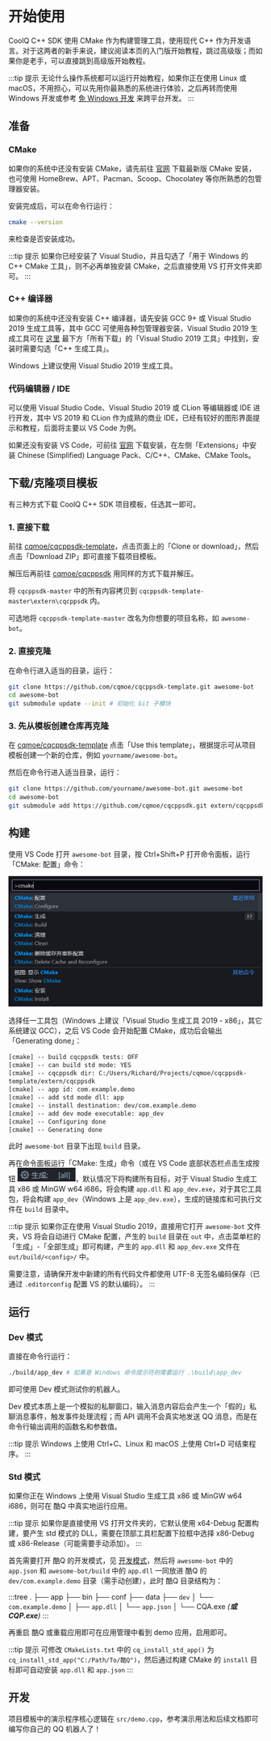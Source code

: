 # 开始使用

CoolQ C++ SDK 使用 CMake 作为构建管理工具，使用现代 C++ 作为开发语言。对于这两者的新手来说，建议阅读本页的入门版开始教程，跳过高级版；而如果你是老手，可以直接跳到高级版开始教程。

:::tip 提示
无论什么操作系统都可以运行开始教程，如果你正在使用 Linux 或 macOS，不用担心，可以先用你最熟悉的系统进行体验，之后再转而使用 Windows 开发或参考 [免 Windows 开发](./windows-free.md) 来跨平台开发。
:::

## 准备

### CMake

如果你的系统中还没有安装 CMake，请先前往 [官网](https://cmake.org/download/) 下载最新版 CMake 安装，也可使用 HomeBrew、APT、Pacman、Scoop、Chocolatey 等你所熟悉的包管理器安装。

安装完成后，可以在命令行运行：

```bash
cmake --version
```

来检查是否安装成功。

:::tip 提示
如果你已经安装了 Visual Studio，并且勾选了「用于 Windows 的 C++ CMake 工具」，则不必再单独安装 CMake，之后直接使用 VS 打开文件夹即可。
:::

### C++ 编译器

如果你的系统中还没有安装 C++ 编译器，请先安装 GCC 9+ 或 Visual Studio 2019 生成工具等，其中 GCC 可使用各种包管理器安装，Visual Studio 2019 生成工具可在 [这里](https://visualstudio.microsoft.com/zh-hans/downloads/) 最下方「所有下载」的「Visual Studio 2019 工具」中找到，安装时需要勾选「C++ 生成工具」。

Windows 上建议使用 Visual Studio 2019 生成工具。

### 代码编辑器 / IDE

可以使用 Visual Studio Code、Visual Studio 2019 或 CLion 等编辑器或 IDE 进行开发，其中 VS 2019 和 CLion 作为成熟的商业 IDE，已经有较好的图形界面提示和教程，后面将主要以 VS Code 为例。

如果还没有安装 VS Code，可前往 [官网](https://code.visualstudio.com/) 下载安装，在左侧「Extensions」中安装 Chinese (Simplified) Language Pack、C/C++、CMake、CMake Tools。

## 下载/克隆项目模板

有三种方式下载 CoolQ C++ SDK 项目模板，任选其一即可。

### 1. 直接下载

前往 [cqmoe/cqcppsdk-template](https://github.com/cqmoe/cqcppsdk-template)，点击页面上的「Clone or download」，然后点击「Download ZIP」即可直接下载项目模板。

解压后再前往 [cqmoe/cqcppsdk](https://github.com/cqmoe/cqcppsdk) 用同样的方式下载并解压。

将 `cqcppsdk-master` 中的所有内容拷贝到 `cqcppsdk-template-master\extern\cqcppsdk` 内。

可选地将 `cqcppsdk-template-master` 改名为你想要的项目名称，如 `awesome-bot`。

### 2. 直接克隆

在命令行进入适当的目录，运行：

```bash
git clone https://github.com/cqmoe/cqcppsdk-template.git awesome-bot
cd awesome-bot
git submodule update --init # 初始化 Git 子模块
```

### 3. 先从模板创建仓库再克隆

在 [cqmoe/cqcppsdk-template](https://github.com/cqmoe/cqcppsdk-template) 点击「Use this template」，根据提示可从项目模板创建一个新的仓库，例如 `yourname/awesome-bot`。

然后在命令行进入适当目录，运行：

```bash
git clone https://github.com/yourname/awesome-bot.git awesome-bot
cd awesome-bot
git submodule add https://github.com/cqmoe/cqcppsdk.git extern/cqcppsdk # 添加 Git 子模块
```

## 构建

使用 VS Code 打开 `awesome-bot` 目录，按 Ctrl+Shift+P 打开命令面板，运行「CMake: 配置」命令：

![](./assets/vscode-cmake-configure.png)

选择任一工具包（Windows 上建议「Visual Studio 生成工具 2019 - x86」，其它系统建议 GCC），之后 VS Code 会开始配置 CMake，成功后会输出「Generating done」：

```log
[cmake] -- build cqcppsdk tests: OFF
[cmake] -- can build std mode: YES
[cmake] -- cqcppsdk dir: C:/Users/Richard/Projects/cqmoe/cqcppsdk-template/extern/cqcppsdk
[cmake] -- app id: com.example.demo
[cmake] -- add std mode dll: app
[cmake] -- install destination: dev/com.example.demo
[cmake] -- add dev mode executable: app_dev
[cmake] -- Configuring done
[cmake] -- Generating done
```

此时 `awesome-bot` 目录下出现 `build` 目录。

再在命令面板运行「CMake: 生成」命令（或在 VS Code 底部状态栏点击生成按钮 ![](./assets/vscode-build-button.png)，默认情况下将构建所有目标，对于 Visual Studio 生成工具 x86 或 MinGW w64 i686，将会构建 `app.dll` 和 `app_dev.exe`，对于其它工具包，将会构建 `app_dev`（Windows 上是 `app_dev.exe`），生成的链接库和可执行文件在 `build` 目录中。

:::tip 提示
如果你正在使用 Visual Studio 2019，直接用它打开 `awesome-bot` 文件夹，VS 将会自动进行 CMake 配置，产生的 `build` 目录在 `out` 中，点击菜单栏的「生成」-「全部生成」即可构建，产生的 `app.dll` 和 `app_dev.exe` 文件在 `out/build/<config>/` 中。

需要注意，请确保开发中新建的所有代码文件都使用 UTF-8 无签名编码保存（已通过 `.editorconfig` 配置 VS 的默认编码）。
:::

## 运行

### Dev 模式

直接在命令行运行：

```bash
./build/app_dev # 如果是 Windows 命令提示符则需要运行 .\build\app_dev
```

即可使用 Dev 模式测试你的机器人。

Dev 模式本质上是一个模拟的私聊窗口，输入消息内容后会产生一个「假的」私聊消息事件，触发事件处理流程；而 API 调用不会真实地发送 QQ 消息，而是在命令行输出调用的函数名和参数值。

:::tip 提示
Windows 上使用 Ctrl+C、Linux 和 macOS 上使用 Ctrl+D 可结束程序。
:::

### Std 模式

如果你正在 Windows 上使用 Visual Studio 生成工具 x86 或 MinGW w64 i686，则可在 酷Q 中真实地运行应用。

:::tip 提示
如果你是直接使用 VS 打开文件夹的，它默认使用 x64-Debug 配置构建，要产生 std 模式的 DLL，需要在顶部工具栏配置下拉框中选择 x86-Debug 或 x86-Release（可能需要手动添加）。
:::

首先需要打开 酷Q 的开发模式，见 [开发模式](https://docs.cqp.im/dev/v9/devmode/)，然后将 `awesome-bot` 中的 `app.json` 和 `awesome-bot/build` 中的 `app.dll` 一同放进 酷Q 的 `dev/com.example.demo` 目录（需手动创建），此时 酷Q 目录结构为：

:::tree
.
├── app
├── bin
├── conf
├── data
├── `dev`
│   └── `com.example.demo`
│       ├── `app.dll`
│       └── `app.json`
│
└── CQA.exe _(**或 CQP.exe**)_
:::

再重启 酷Q 或重载应用即可在应用管理中看到 demo 应用，启用即可。

:::tip 提示
可修改 `CMakeLists.txt` 中的 `cq_install_std_app()` 为 `cq_install_std_app("C:/Path/To/酷Q")`，然后通过构建 CMake 的 `install` 目标即可自动安装 `app.dll` 和 `app.json`
:::

## 开发

项目模板中的演示程序核心逻辑在 `src/demo.cpp`，参考演示用法和后续文档即可编写你自己的 QQ 机器人了！
